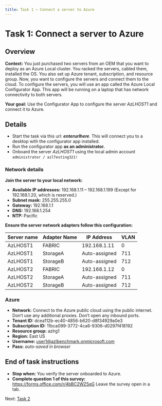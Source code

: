```yaml
---
title: Task 1 – Connect a server to Azure
---
```


# Task 1: Connect a server to Azure

## Overview

**Context:** You just purchased two servers from an OEM that you want to deploy as an Azure Local cluster. You racked the servers, cabled them, installed the OS. You also set up Azure tenant, subscription, and resource group. Now, you want to configure the servers and connect them to the cloud. To configure the servers, you will use an app called the Azure Local Configurator App. This app will be running on a laptop that has network connectivity to both servers.

**Your goal:** Use the Configurator App to configure the server _AzLHOST1_ and connect it to Azure.

## Details

- Start the task via this url: **_enterurlhere_**. This will connect you to a desktop with the configurator app installed.
- Run the configurator app **as an administrator.**
- Onboard the server _AzLHOST1_ using the local admin account `administrator / azlTesting321!`

### Network details

**Join the server to your local network:**

- **Available IP addresses:** 192.168.1.11 – 192.168.1.199 (Except for 192.168.1.20, which is reserved.)
- **Subnet mask:** 255.255.255.0
- **Gateway:** 192.168.1.1
- **DNS:** 192.168.1.254
- **NTP:** Pacific

**Ensure the server network adapters follow this configuration:**

| Server name | Adapter Name | IP Address      | VLAN |
|-------------|--------------|-----------------|------|
| AzLHOST1    | FABRIC       | 192.168.1.11    | 0    |
| AzLHOST1    | StorageA     | Auto-assigned   | 711  |
| AzLHOST1    | StorageB     | Auto-assigned   | 712  |
| AzLHOST2    | FABRIC       | 192.168.1.12    | 0    |
| AzLHOST2    | StorageA     | Auto-assigned   | 711  |
| AzLHOST2    | StorageB     | Auto-assigned   | 712  |

### Azure

- **Network:** Connect to the Azure public cloud using the public internet. Don’t use any additional proxies. Don’t open any inbound ports.
- **Tenant ID:** dcea112b-ec40-4856-b620-d8f34929a0e3
- **Subscription ID:** 11bca099-3772-4ca6-9306-d0297f418192
- **Resource group:** azlrg1
- **Region:** East US
- **Username:** user1@azlbenchmark.onmicrosoft.com
- **Pass:** _auto-saved in browser_

## End of task instructions

- **Stop when:** You verify the server onboarded to Azure.
- **Complete question 1 of this survey:** https://forms.office.com/r/4bBC2WZ5qG Leave the survey open in a tab.




Next: [Task 2](task2.md)
